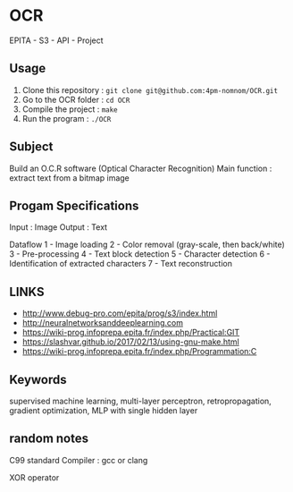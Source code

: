 # OCR
EPITA - S3 - API - Project

## Usage
1. Clone this repository : `git clone git@github.com:4pm-nomnom/OCR.git`
2. Go to the OCR folder : `cd OCR`
3. Compile the project : `make`
4. Run the program : `./OCR`

## Subject
Build an O.C.R software (Optical Character Recognition)
Main function : extract text from a bitmap image

## Progam Specifications
Input : Image
Output : Text

Dataflow 
1 - Image loading
2 - Color removal (gray-scale, then back/white)
3 - Pre-processing
4 - Text block detection
5 - Character detection
6 - Identification of extracted characters
7 - Text reconstruction


## LINKS
* http://www.debug-pro.com/epita/prog/s3/index.html
* http://neuralnetworksanddeeplearning.com
* https://wiki-prog.infoprepa.epita.fr/index.php/Practical:GIT
* https://slashvar.github.io/2017/02/13/using-gnu-make.html
* https://wiki-prog.infoprepa.epita.fr/index.php/Programmation:C

## Keywords
supervised machine learning, multi-layer perceptron, retropropagation, gradient optimization, MLP with single hidden layer


## random notes
C99 standard
Compiler : gcc or clang

XOR operator
